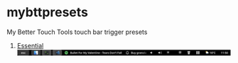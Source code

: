 # mybttpresets
My Better Touch Tools touch bar trigger presets

1. [Essential](https://github.com/indiependente/mybttpresets/blob/master/essential/essential.bttpreset)
![Essential](https://github.com/indiependente/mybttpresets/blob/master/essential/essential_screenshot.png)

